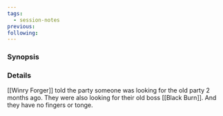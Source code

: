 ```yaml
---
tags:
  - session-notes
previous: 
following:
---
```

### Synopsis


### Details

[[Winry Forger]] told the party someone was looking for the old party 2 months ago. They were also looking for their old boss [[Black Burn]]. And they have no fingers or tonge. 
